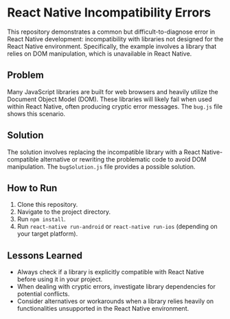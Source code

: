 # React Native Incompatibility Errors

This repository demonstrates a common but difficult-to-diagnose error in React Native development: incompatibility with libraries not designed for the React Native environment.  Specifically, the example involves a library that relies on DOM manipulation, which is unavailable in React Native.

## Problem

Many JavaScript libraries are built for web browsers and heavily utilize the Document Object Model (DOM).  These libraries will likely fail when used within React Native, often producing cryptic error messages.  The `bug.js` file shows this scenario.

## Solution

The solution involves replacing the incompatible library with a React Native-compatible alternative or rewriting the problematic code to avoid DOM manipulation.  The `bugSolution.js` file provides a possible solution.

## How to Run

1. Clone this repository.
2. Navigate to the project directory.
3. Run `npm install`.
4. Run `react-native run-android` or `react-native run-ios` (depending on your target platform).

## Lessons Learned

- Always check if a library is explicitly compatible with React Native before using it in your project.
- When dealing with cryptic errors, investigate library dependencies for potential conflicts.
- Consider alternatives or workarounds when a library relies heavily on functionalities unsupported in the React Native environment.